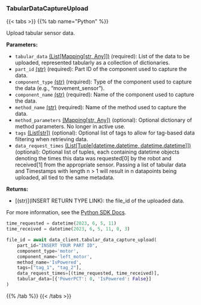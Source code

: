 ### TabularDataCaptureUpload

{{< tabs >}}
{{% tab name="Python" %}}

Upload tabular sensor data.

**Parameters:**

- `tabular_data` [(List[Mapping[str, Any]])](<INSERT PARAM TYPE LINK>) (required): List of the data to be uploaded, represented tabularly as a collection of dictionaries.
- `part_id` [(str)](https://docs.python.org/3/library/stdtypes.html#text-sequence-type-str) (required): Part ID of the component used to capture the data.
- `component_type` [(str)](https://docs.python.org/3/library/stdtypes.html#text-sequence-type-str) (required): Type of the component used to capture the data (e.g., “movement_sensor”).
- `component_name` [(str)](https://docs.python.org/3/library/stdtypes.html#text-sequence-type-str) (required): Name of the component used to capture the data.
- `method_name` [(str)](https://docs.python.org/3/library/stdtypes.html#text-sequence-type-str) (required): Name of the method used to capture the data.
- `method_parameters` [(Mapping[str, Any])](<INSERT PARAM TYPE LINK>) (optional): Optional dictionary of method parameters. No longer in active use.
- `tags` [(List[str])](<INSERT PARAM TYPE LINK>) (optional): Optional list of tags to allow for tag-based data filtering when retrieving data.
- `data_request_times` [(List[Tuple[datetime.datetime, datetime.datetime]])](<INSERT PARAM TYPE LINK>) (optional): Optional list of tuples, each containing datetime objects denoting the times this data was requested[0] by the robot and received[1] from the appropriate sensor. Passing a list of tabular data and Timestamps with length n > 1 will result in n datapoints being uploaded, all tied to the same metadata.

**Returns:**

- [(str)](INSERT RETURN TYPE LINK): the file_id of the uploaded data.

For more information, see the [Python SDK Docs](https://python.viam.dev/autoapi/viam/app/data_client/index.html#viam.app.data_client.DataClient.tabular_data_capture_upload).

``` python {class="line-numbers linkable-line-numbers"}
time_requested = datetime(2023, 6, 5, 11)
time_received = datetime(2023, 6, 5, 11, 0, 3)

file_id = await data_client.tabular_data_capture_upload(
    part_id="INSERT YOUR PART ID",
    component_type='motor',
    component_name='left_motor',
    method_name='IsPowered',
    tags=["tag_1", "tag_2"],
    data_request_times=[(time_requested, time_received)],
    tabular_data=[{'PowerPCT': 0, 'IsPowered': False}]
)
```

{{% /tab %}}
{{< /tabs >}}
